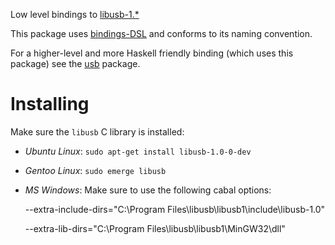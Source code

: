Low level bindings to
[libusb-1.*](http://libusb.sourceforge.net/api-1.0/)

This package uses
[bindings-DSL](http://hackage.haskell.org/package/bindings-DSL) and
conforms to its naming convention.

For a higher-level and more Haskell friendly binding (which uses this
package) see the [usb](http://hackage.haskell.org/package/usb)
package.

# Installing

Make sure the `libusb` C library is installed:

* *Ubuntu Linux*: `sudo apt-get install libusb-1.0-0-dev`
* *Gentoo Linux*: `sudo emerge libusb`
* *MS Windows*: Make sure to use the following cabal options:

    --extra-include-dirs="C:\Program Files\libusb\libusb1\include\libusb-1.0"

    --extra-lib-dirs="C:\Program Files\libusb\libusb1\MinGW32\dll"
